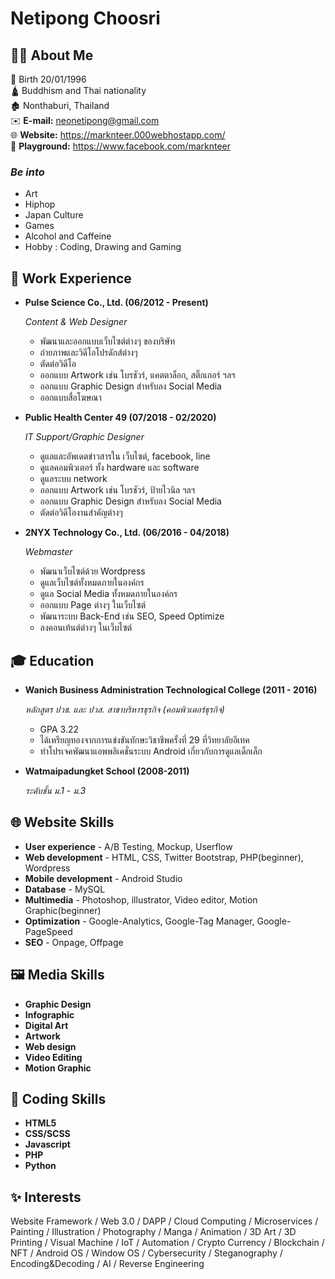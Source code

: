 # Netipong Choosri

## 🙋‍♂️ About Me

👶 Birth 20/01/1996 <br/>
🛕 Buddhism and Thai nationality <br/>
🏚️ Nonthaburi, Thailand <br/>
✉️ **E-mail:** neonetipong@gmail.com <br/> 
🌐 **Website:** https://marknteer.000webhostapp.com/ <br/> 
🎌 **Playground:** https://www.facebook.com/marknteer <br/> 

### ***Be into***
  * Art
  * Hiphop
  * Japan Culture
  * Games
  * Alcohol and Caffeine
  * Hobby : Coding, Drawing and Gaming

## 💼 Work Experience

* **Pulse Science Co., Ltd. (06/2012 - Present)**

  *Content & Web Designer*
    * พัฒนาและออกแบบเว็บไซต์ต่างๆ ของบริษัท
    * ถ่ายภาพและวิดีโอโปรดักส์ต่างๆ
    * ตัดต่อวิดีโอ
    * ออกแบบ Artwork เช่น โบรชัวร์, แคตตาล็อก, สติ๊กเกอร์ ฯลฯ
    * ออกแบบ Graphic Design สำหรับลง Social Media
    * ออกแบบสื่อโฆษณา

* **Public Health Center 49 (07/2018 - 02/2020)**

  *IT Support/Graphic Designer*
    * ดูแลและอัพเดตข่าวสารใน เว็บไซต์, facebook, line
    * ดูแลคอมพิวเตอร์ ทั้ง hardware และ software
    * ดูแลระบบ network
    * ออกแบบ Artwork เช่น โบรชัวร์, ป้ายไวนิล ฯลฯ
    * ออกแบบ Graphic Design สำหรับลง Social Media
    * ตัดต่อวิดีโองานสำคัญต่างๆ

* **2NYX Technology Co., Ltd. (06/2016 - 04/2018)**

  *Webmaster*
    * พัฒนาเว็บไซต์ด้วย Wordpress
    * ดูแลเว็บไซต์ทั้งหมดภายในองค์กร
    * ดูแล Social Media ทั้งหมดภายในองค์กร
    * ออกแบบ Page ต่างๆ ในเว็บไซต์
    * พัฒนาระบบ Back-End เช่น SEO, Speed Optimize
    * ลงคอนเท้นต์ต่างๆ ในเว็บไซต์
    
## 🎓 Education

* **Wanich Business Administration Technological College (2011 - 2016)**

    *หลักสูตร ปวช. และ ปวส. สาขาบริหารธุรกิจ (คอมพิวเตอร์ธุรกิจ)*
    * GPA 3.22
    * ได้เหรียญทองจากการแข่งขันทักษะวิชาชีพครั้งที่ 29 ที่วิทยาลัยอีเทค
    * ทำโปรเจคพัฒนาแอพพลิเคชั่นระบบ Android เกี่ยวกับการดูแลเด็กเล็ก

* **Watmaipadungket School (2008-2011)**

    *ระดับชั้น ม.1 - ม.3* 

## 🌐 Website Skills

* **User experience** - A/B Testing, Mockup, Userflow
* **Web development** - HTML, CSS, Twitter Bootstrap, PHP(beginner), Wordpress
* **Mobile development** - Android Studio
* **Database** - MySQL
* **Multimedia** - Photoshop, illustrator, Video editor, Motion Graphic(beginner)
* **Optimization** - Google-Analytics, Google-Tag Manager, Google-PageSpeed
* **SEO** - Onpage, Offpage

## 🖼️ Media Skills

* **Graphic Design**
* **Infographic**
* **Digital Art**
* **Artwork**
* **Web design**
* **Video Editing**
* **Motion Graphic**

## 📃 Coding Skills

* **HTML5**
* **CSS/SCSS**
* **Javascript**
* **PHP**
* **Python**

## ✨ Interests

Website Framework / Web 3.0 / DAPP / Cloud Computing / Microservices / Painting / Illustration / Photography / Manga / Animation / 3D Art / 3D Printing / Visual Machine / IoT /  Automation / Crypto Currency / Blockchain / NFT / Android OS / Window OS / Cybersecurity / Steganography / Encoding&Decoding / AI / Reverse Engineering
